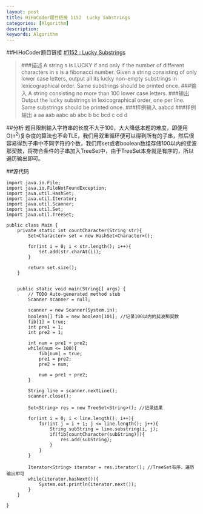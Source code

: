 ```yaml
---
layout: post
title: HiHoCoder题目链接 1152  Lucky Substrings
categories: [Algorithm]
description: 
keywords: Algorithm
---
```


##HiHoCoder题目链接 [#1152 : Lucky Substrings](http://hihocoder.com/problemset/problem/1152)

>###描述
A string s is LUCKY if and only if the number of different characters in s is a fibonacci number. Given a string consisting of only lower case letters, output all its lucky non-empty substrings in lexicographical order. Same substrings should be printed once.
>###输入
A string consisting no more than 100 lower case letters.
>###输出
Output the lucky substrings in lexicographical order, one per line. Same substrings should be printed once.
>###样例输入
    aabcd
>###样例输出
    a
    aa
    aab
    aabc
    ab
    abc
    b
    bc
    bcd
    c
    cd
    d
    
##分析
题目限制输入字符串的长度不大于100，大大降低本题的难度，即便用O(n<sup>2</sup>)复杂度的算法也不会TLE，我们用双重循环便可以得到所有的子串，然后很容易得到子串中不同字符的个数，我们用set或者boolean数组存储100以内的斐波那契数，将符合条件的子串加入TreeSet中，由于TreeSet本身就是有序的，所以遍历输出即可。

##源代码

	import java.io.File;
	import java.io.FileNotFoundException;
	import java.util.HashSet;
	import java.util.Iterator;
	import java.util.Scanner;
	import java.util.Set;
	import java.util.TreeSet;

	public class Main {
		private static int countCharacter(String str){
			Set<Character> set = new HashSet<Character>();
			
			for(int i = 0; i < str.length(); i++){
				set.add(str.charAt(i));
			}
			
			return set.size();
		}
		
	
		public static void main(String[] args) {
			// TODO Auto-generated method stub
			Scanner scanner = null;
			
			scanner = new Scanner(System.in);
		    boolean[] fib = new boolean[101]; //记录100以内的斐波那契数
			fib[1] = true;
			int pre1 = 1;
			int pre2 = 1;
			
			int num = pre1 + pre2;
			while(num <= 100){
				fib[num] = true;
				pre1 = pre2;
				pre2 = num;
				
				num = pre1 + pre2;
			}
			
			String line = scanner.nextLine();
			scanner.close();
			
			Set<String> res = new TreeSet<String>(); //记录结果
			
			for(int i = 0; i < line.length(); i++){
				for(int j = i + 1; j <= line.length(); j++){
					String subString = line.substring(i, j);
					if(fib[countCharacter(subString)]){
						res.add(subString);
					}
				}
			}
			
			Iterator<String> iterator = res.iterator(); //TreeSet有序，遍历输出即可
			while(iterator.hasNext()){
				System.out.println(iterator.next());
			}
		}

	}

